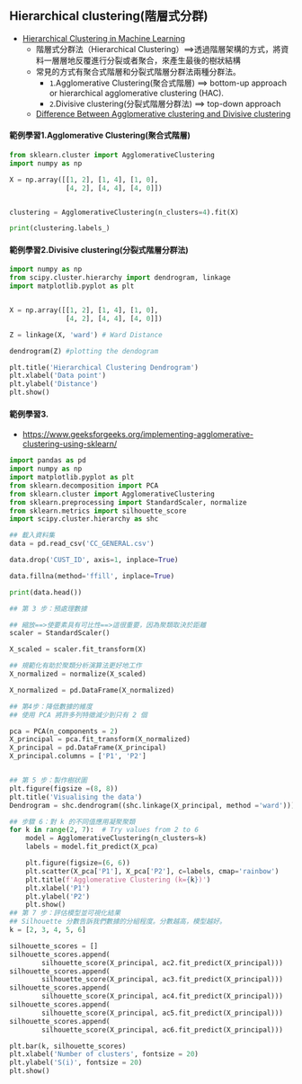 ## Hierarchical clustering(階層式分群)
- [Hierarchical Clustering in Machine Learning](https://www.geeksforgeeks.org/hierarchical-clustering/)
  - 階層式分群法（Hierarchical Clustering）==>透過階層架構的方式，將資料一層層地反覆進行分裂或者聚合，來產生最後的樹狀結構
  - 常見的方式有聚合式階層和分裂式階層分群法兩種分群法。
    - `1`.Agglomerative Clustering(聚合式階層) ==> bottom-up approach or hierarchical agglomerative clustering (HAC).
    - `2`.Divisive clustering(分裂式階層分群法) ==> top-down approach
  - [Difference Between Agglomerative clustering and Divisive clustering](https://www.geeksforgeeks.org/difference-between-agglomerative-clustering-and-divisive-clustering/)
#### 範例學習1.Agglomerative Clustering(聚合式階層)
```python
from sklearn.cluster import AgglomerativeClustering
import numpy as np

X = np.array([[1, 2], [1, 4], [1, 0],
              [4, 2], [4, 4], [4, 0]])


clustering = AgglomerativeClustering(n_clusters=4).fit(X)

print(clustering.labels_)
```
#### 範例學習2.Divisive clustering(分裂式階層分群法)
```python
import numpy as np
from scipy.cluster.hierarchy import dendrogram, linkage
import matplotlib.pyplot as plt


X = np.array([[1, 2], [1, 4], [1, 0],
              [4, 2], [4, 4], [4, 0]])

Z = linkage(X, 'ward') # Ward Distance

dendrogram(Z) #plotting the dendogram

plt.title('Hierarchical Clustering Dendrogram')
plt.xlabel('Data point')
plt.ylabel('Distance')
plt.show()
```
#### 範例學習3.
- https://www.geeksforgeeks.org/implementing-agglomerative-clustering-using-sklearn/
```python
import pandas as pd
import numpy as np
import matplotlib.pyplot as plt
from sklearn.decomposition import PCA
from sklearn.cluster import AgglomerativeClustering
from sklearn.preprocessing import StandardScaler, normalize
from sklearn.metrics import silhouette_score
import scipy.cluster.hierarchy as shc

## 載入資料集
data = pd.read_csv('CC_GENERAL.csv')

data.drop('CUST_ID', axis=1, inplace=True)

data.fillna(method='ffill', inplace=True)

print(data.head())

## 第 3 步：預處理數據

## 縮放==>使要素具有可比性==>這很重要，因為聚類取決於距離
scaler = StandardScaler()

X_scaled = scaler.fit_transform(X)

## 規範化有助於聚類分析演算法更好地工作
X_normalized = normalize(X_scaled)

X_normalized = pd.DataFrame(X_normalized)

## 第4步：降低數據的維度
## 使用 PCA 將許多列特徵減少到只有 2 個

pca = PCA(n_components = 2)
X_principal = pca.fit_transform(X_normalized)
X_principal = pd.DataFrame(X_principal)
X_principal.columns = ['P1', 'P2']


## 第 5 步：製作樹狀圖
plt.figure(figsize =(8, 8))
plt.title('Visualising the data')
Dendrogram = shc.dendrogram((shc.linkage(X_principal, method ='ward')))

## 步驟 6：對 k 的不同值應用凝聚聚類
for k in range(2, 7):  # Try values from 2 to 6
    model = AgglomerativeClustering(n_clusters=k)
    labels = model.fit_predict(X_pca)

    plt.figure(figsize=(6, 6))
    plt.scatter(X_pca['P1'], X_pca['P2'], c=labels, cmap='rainbow')
    plt.title(f'Agglomerative Clustering (k={k})')
    plt.xlabel('P1')
    plt.ylabel('P2')
    plt.show()
## 第 7 步：評估模型並可視化結果
## Silhouette 分數告訴我們數據的分組程度。分數越高，模型越好。
k = [2, 3, 4, 5, 6]

silhouette_scores = []
silhouette_scores.append(
        silhouette_score(X_principal, ac2.fit_predict(X_principal)))
silhouette_scores.append(
        silhouette_score(X_principal, ac3.fit_predict(X_principal)))
silhouette_scores.append(
        silhouette_score(X_principal, ac4.fit_predict(X_principal)))
silhouette_scores.append(
        silhouette_score(X_principal, ac5.fit_predict(X_principal)))
silhouette_scores.append(
        silhouette_score(X_principal, ac6.fit_predict(X_principal)))

plt.bar(k, silhouette_scores)
plt.xlabel('Number of clusters', fontsize = 20)
plt.ylabel('S(i)', fontsize = 20)
plt.show()
```
